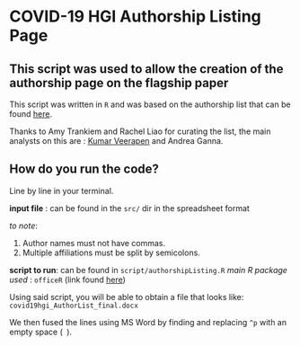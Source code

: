 # COVID-19 HGI Authorship Listing Page 

## This script was used to allow the creation of the authorship page on the flagship paper

This script was written in `R` and was based on the authorship list that can be found [here](https://docs.google.com/spreadsheets/d/1cp9pFeFUxXz5WMjRFv4X-AM1Hlc0iXYJa1rorSSj2Dc/edit#gid=0).

Thanks to Amy Trankiem and Rachel Liao for curating the list, the main analysts on this are : [Kumar Veerapen](mailto:veerapen@broadinstitute.org) and Andrea Ganna.

## How do you run the code?

Line by line in your terminal. 

**input file** : can be found in the `src/` dir in the spreadsheet format

*to note*: 
1) Author names must not have commas.
2) Multiple affiliations must be split by semicolons. 

**script to run**: can be found in `script/authorshipListing.R`
_main R package used_ : `officeR` (link found [here](https://davidgohel.github.io/officer/))

Using said script, you will be able to obtain a file that looks like: 
`covid19hgi_AuthorList_final.docx`

We then fused the lines using MS Word by finding and replacing `^p` with an empty space (` `). 
